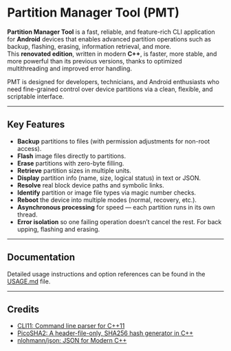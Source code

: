 # Partition Manager Tool (PMT)

**Partition Manager Tool** is a fast, reliable, and feature-rich CLI application for **Android** devices that enables advanced partition operations such as backup, flashing, erasing, information retrieval, and more.  
This **renovated edition**, written in modern **C++**, is faster, more stable, and more powerful than its previous versions, thanks to optimized multithreading and improved error handling.

PMT is designed for developers, technicians, and Android enthusiasts who need fine-grained control over device partitions via a clean, flexible, and scriptable interface.

---

## Key Features

- **Backup** partitions to files (with permission adjustments for non-root access).
- **Flash** image files directly to partitions.
- **Erase** partitions with zero-byte filling.
- **Retrieve** partition sizes in multiple units.
- **Display** partition info (name, size, logical status) in text or JSON.
- **Resolve** real block device paths and symbolic links.
- **Identify** partition or image file types via magic number checks.
- **Reboot** the device into multiple modes (normal, recovery, etc.).
- **Asynchronous processing** for speed — each partition runs in its own thread.
- **Error isolation** so one failing operation doesn’t cancel the rest. For back upping, flashing and erasing.

---

## Documentation

Detailed usage instructions and option references can be found in the [USAGE.md](./USAGE.md) file.

---

## Credits
 - [CLI11: Command line parser for C++11](https://github.com/CLIUtils/CLI11)
 - [PicoSHA2: A header-file-only, SHA256 hash generator in C++](https://github.com/okdshin/PicoSHA2)
 - [nlohmann/json: JSON for Modern C++](https://github.com/nlohmann/json)
